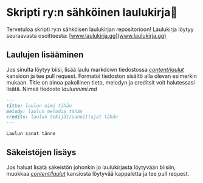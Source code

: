 # Skripti ry:n sähköinen laulukirja📘

Tervetuloa skripti ry:n sähköisen laulukirjan repositorioon!
Laulukirja löytyy seuraavasta osoitteesta: [www.laulukirja.gg](www.laulukirja.gg)

## Laulujen lisääminen

Jos sinulta löytyy biisi, lisää laulu markdown tiedostossa [_content/laulut_](https://github.com/skripti-org/laulukirja/tree/master/content/laulut) kansioon ja tee pull request. Formatoi tiedoston sisältö alla olevan esimerkin mukaan. Title on ainoa pakollinen tieto, melodyn ja creditsit voit halutessasi lisätä. Nimeä tiedosto _laulunnimi.md_

```markdown
---
title: laulun nimi tähän
melody: laulun melodia tähän
credits: laulun tekijät/sanoittajat tähän
---

Laulun sanat tänne
```

## Säkeistöjen lisäys

Jos haluat lisätä säkeistön johonkin jo laulukirjasta löytyvään biisiin, muokkaa [_content/laulut_](https://github.com/skripti-org/laulukirja/tree/master/content/laulut) kansiosta löytyvää kappaletta ja tee pull request.
